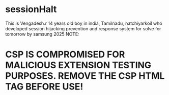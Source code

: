 # sessionHalt
This is Vengadesh.r 14 years old boy in india, Tamilnadu, natchiyarkoil who developed session hijacking prevention and response system for solve for tomorrow by samsung 2025
NOTE:
  <h1>CSP IS COMPROMISED FOR MALICIOUS EXTENSION TESTING PURPOSES. REMOVE THE CSP HTML TAG BEFORE USE!</h1>
